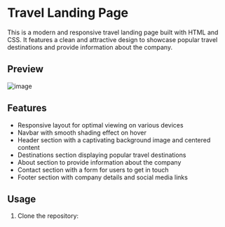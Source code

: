 # Travel Landing Page

This is a modern and responsive travel landing page built with HTML and CSS. It features a clean and attractive design to showcase popular travel destinations and provide information about the company.

## Preview
![image](https://github.com/anurag0345/OCTANET_JUNE/assets/68471938/e7763f84-4543-4970-8ac3-cbad80e4f0c0)

## Features

- Responsive layout for optimal viewing on various devices
- Navbar with smooth shading effect on hover
- Header section with a captivating background image and centered content
- Destinations section displaying popular travel destinations
- About section to provide information about the company
- Contact section with a form for users to get in touch
- Footer section with company details and social media links

## Usage

1. Clone the repository:

